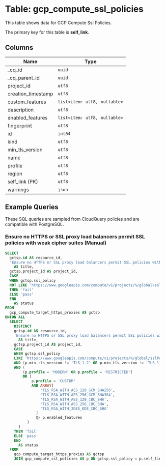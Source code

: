 # Table: gcp_compute_ssl_policies

This table shows data for GCP Compute Ssl Policies.

The primary key for this table is **self_link**.

## Columns

| Name          | Type          |
| ------------- | ------------- |
|_cq_id|`uuid`|
|_cq_parent_id|`uuid`|
|project_id|`utf8`|
|creation_timestamp|`utf8`|
|custom_features|`list<item: utf8, nullable>`|
|description|`utf8`|
|enabled_features|`list<item: utf8, nullable>`|
|fingerprint|`utf8`|
|id|`int64`|
|kind|`utf8`|
|min_tls_version|`utf8`|
|name|`utf8`|
|profile|`utf8`|
|region|`utf8`|
|self_link (PK)|`utf8`|
|warnings|`json`|

## Example Queries

These SQL queries are sampled from CloudQuery policies and are compatible with PostgreSQL.

### Ensure no HTTPS or SSL proxy load balancers permit SSL policies with weak cipher suites (Manual)

```sql
SELECT
  gctsp.id AS resource_id,
  'Ensure no HTTPS or SSL proxy load balancers permit SSL policies with weak cipher suites (Manual)'
    AS title,
  gctsp.project_id AS project_id,
  CASE
  WHEN gctsp.ssl_policy
  NOT LIKE 'https://www.googleapis.com/compute/v1/projects/%/global/sslPolicies/%'
  THEN 'fail'
  ELSE 'pass'
  END
    AS status
FROM
  gcp_compute_target_https_proxies AS gctsp
UNION ALL
  SELECT
    DISTINCT
    gctsp.id AS resource_id,
    'Ensure no HTTPS or SSL proxy load balancers permit SSL policies with weak cipher suites (Manual)'
      AS title,
    gctsp.project_id AS project_id,
    CASE
    WHEN gctsp.ssl_policy
    LIKE 'https://www.googleapis.com/compute/v1/projects/%/global/sslPolicies/%'
    AND (p.min_tls_version != 'TLS_1_2' OR p.min_tls_version != 'TLS_1_3')
    AND (
        (p.profile = 'MODERN' OR p.profile = 'RESTRICTED')
        OR (
            p.profile = 'CUSTOM'
            AND ARRAY[
                'TLS_RSA_WITH_AES_128_GCM_SHA256',
                'TLS_RSA_WITH_AES_256_GCM_SHA384',
                'TLS_RSA_WITH_AES_128_CBC_SHA',
                'TLS_RSA_WITH_AES_256_CBC_SHA',
                'TLS_RSA_WITH_3DES_EDE_CBC_SHA'
              ]
              @> p.enabled_features
          )
      )
    THEN 'fail'
    ELSE 'pass'
    END
      AS status
  FROM
    gcp_compute_target_https_proxies AS gctsp
    JOIN gcp_compute_ssl_policies AS p ON gctsp.ssl_policy = p.self_link;
```


